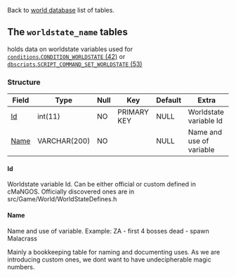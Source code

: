 Back to [world database](mangosdb_struct) list of tables.

## The `worldstate_name` tables

holds data on worldstate variables used for [`conditions`.`CONDITION_WORLDSTATE` (42)](https://github.com/cmangos/issues/wiki/conditions) or [`dbscripts`.`SCRIPT_COMMAND_SET_WORLDSTATE` (53)](https://github.com/cmangos/issues/wiki/DBScripts)

### Structure

| Field                                                | Type                  | Null | Key | Default | Extra |
| ---------------------------------------------------- | --------------------- | ---- | --- | ------- | ----- |
| [Id](worldstate_name#Id)| int(11)|NO|PRIMARY KEY|NULL|Worldstate variable Id|
| [Name](worldstate_name#Name)|VARCHAR(200)|NO||NULL|Name and use of variable|

#### Id

Worldstate variable Id. Can be either official or custom defined in cMaNGOS. Officially discovered ones are in src/Game/World/WorldStateDefines.h

#### Name

Name and use of variable. Example: ZA - first 4 bosses dead - spawn Malacrass


Mainly a bookkeeping table for naming and documenting uses. As we are introducing custom ones, we dont want to have undecipherable magic numbers.

